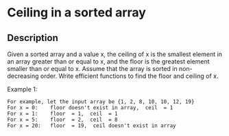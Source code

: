 # Ceiling in a sorted array

## Description

Given a sorted array and a value x, the ceiling of x is the smallest element in an array greater than or equal to x, and the floor is the greatest element smaller than or equal to x. Assume that the array is sorted in non-decreasing order. Write efficient functions to find the floor and ceiling of x. 

Example 1:

```
For example, let the input array be {1, 2, 8, 10, 10, 12, 19}
For x = 0:    floor doesn't exist in array,  ceil  = 1
For x = 1:    floor  = 1,  ceil  = 1
For x = 5:    floor  = 2,  ceil  = 8
For x = 20:   floor  = 19,  ceil doesn't exist in array
```



<!-- # ![Alt](https://assets.leetcode.com/uploads/2021/03/27/perectrec1-plane.jpg) -->